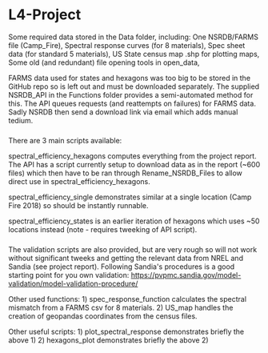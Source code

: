 # L4-Project

Some required data stored in the Data folder, including:
    One NSRDB/FARMS file (Camp_Fire),
    Spectral response curves (for 8 materials),
    Spec sheet data (for standard 5 materials),
    US State census map .shp for plotting maps,
    Some old (and redundant) file opening tools in open_data,
    
FARMS data used for states and hexagons was too big to be stored in the GitHub
repo so is left out and must be downloaded separately. The supplied NSRDB_API
in the Functions folder provides a semi-automated method for this. The API
queues requests (and reattempts on failures) for FARMS data. Sadly NSRDB then
send a download link via email which adds manual tedium.

###

There are 3 main scripts available:

spectral_efficiency_hexagons computes everything from the project report. The
API has a script currently setup to download data as in the report (~600 files)
which then have to be ran through Rename_NSRDB_Files to allow direct use in
spectral_efficiency_hexagons.

spectral_efficiency_single demonstrates similar at a single location (Camp
Fire 2018) so should be instantly runnable.

spectral_efficiency_states is an earlier iteration of hexagons which uses ~50
locations instead (note - requires tweeking of API script).

###

The validation scripts are also provided, but are very rough so will not work
without significant tweeks and getting the relevant data from NREL and Sandia
(see project report). Following Sandia's procedures is a good starting point
for you own validation:
https://pvpmc.sandia.gov/model-validation/model-validation-procedure/

Other used functions:
    1) spec_response_function calculates the spectral mismatch from a FARMS csv
       for 8 materials.
    2) US_map handles the creation of geopandas coordinates from the census
       files.
    
Other useful scripts:
    1) plot_spectral_response demonstrates briefly the above 1)
    2) hexagons_plot demonstrates briefly the above 2)
    
